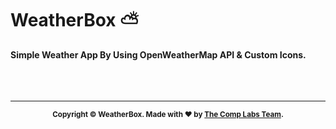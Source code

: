 # WeatherBox ⛅
**Simple Weather App By Using OpenWeatherMap API & Custom Icons.**
<br>
</br>
<br>
</br>
<hr>
<footer>
  <p align="center" style="font-size: smaller;">
    <b>
    Copyright © WeatherBox. Made with <span>❤</span> by <a href="https://complabs.in" target="_blank">The Comp Labs Team</a>.
    </b>
  </p>
</footer>
